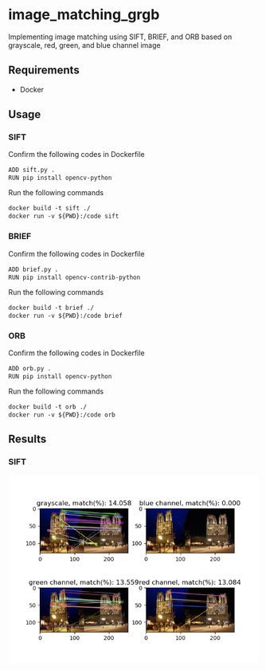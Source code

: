 # image_matching_grgb
Implementing image matching using SIFT, BRIEF, and ORB based on grayscale, red, green, and blue channel image
## Requirements
- Docker
## Usage
### SIFT
Confirm the following codes in Dockerfile
```
ADD sift.py .
RUN pip install opencv-python
```
Run the following commands
```
docker build -t sift ./
docker run -v ${PWD}:/code sift
```

### BRIEF
Confirm the following codes in Dockerfile
```
ADD brief.py .
RUN pip install opencv-contrib-python
```
Run the following commands
```
docker build -t brief ./
docker run -v ${PWD}:/code brief
```

### ORB
Confirm the following codes in Dockerfile
```
ADD orb.py .
RUN pip install opencv-python
```
Run the following commands
```
docker build -t orb ./
docker run -v ${PWD}:/code orb
```

## Results
### SIFT
![sift result](./output/sift/bld/1.png)
